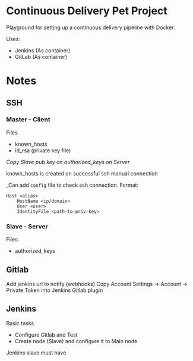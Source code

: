 # Continuous Delivery Pet Project
Playground for setting up a continuous delivery pipeline with Docker.

Uses:
- Jenkins (As container)
- GitLab (As container)


# Notes

## SSH

### Master - Client

Files
* known_hosts
* id_rsa (private key file)

*Copy Slave pub key on authorized_keys on Server*

known_hosts is created on successful ssh manual connection

_Can add `config` file to check ssh connection. Format:
```
Host <alias>
    HostName <ip/domain>
    User <user>
    IdentityFile <path-to-priv-key>
```

### Slave - Server

Files:
* authorized_keys


## Gitlab

Add jenkins url to notify (webhooks)
Copy Account Settings -> Account -> Private Token into Jenkins Gitlab plugin

## Jenkins

Basic tasks
* Configure Gitlab and Test
* Create node (Slave) and configure it to Main node

Jenkins slave must have